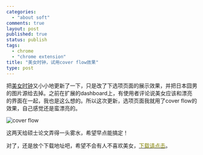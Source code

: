 ```yaml
--- 
categories: 
  - "about soft"
comments: true
layout: post
published: true
status: publish
tags: 
  - chrome
  - "chrome extension"
title: "美女时钟，试用cover flow效果"
type: post
---
```

把<a href="http://www.hopes4.me/html/special-version-of-beauty-clock/" target="_blank">美女时钟</a>又小小地更新了一下，只是改了下选项页面的展示效果，并把日本囧男的图片源给去掉。之前在扩展的dashboard上，有使用者评论说美女应该和漂亮的界面在一起，我也是这么想的。所以这次更新，选项页面我就用了cover flow的效果，自己感觉还是蛮漂亮的。  

<div><img style="display: block; float: none; margin-left: auto; margin-right: auto" title="cover flow" alt="cover flow" src="http://storage.live.com/items/B7436849503DA4DE!916?filename=ScreenShot_2010-06-29_151826.jpg"></div>  

这两天给硕士论文弄得一头雾水，希望早点能搞定！  

对了，还是放个下载地址吧，希望不会有人不喜欢美女，<a href="https://chrome.google.com/extensions/detail/hhobgcppbniancjoeimpfojiekanklek?hl=zh-CN" target="_blank"><font color="#808000">下载请点击</font></a>。

